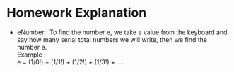 # Homework Explanation
- eNumber : To find the number e, we take a value from the keyboard and say how many serial total numbers we will write, then we find the number e.<br>
    Example : <br>
    e = (1/0!) + (1/1!) + (1/2!) + (1/3!) + ....

